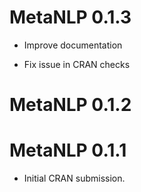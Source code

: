 # MetaNLP 0.1.3

* Improve documentation

* Fix issue in CRAN checks

# MetaNLP 0.1.2

# MetaNLP 0.1.1

* Initial CRAN submission.
